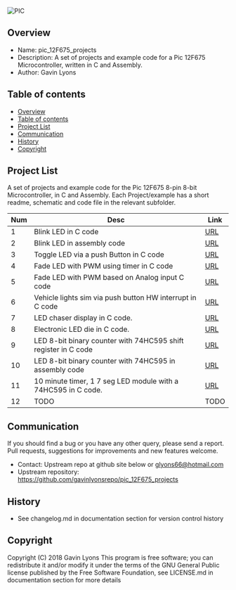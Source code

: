 

![PIC](https://github.com/gavinlyonsrepo/pic_12F675_projects/blob/master/images/pic12F675.jpg)

Overview
--------------------------------------------
* Name: pic_12F675_projects
* Description: A set of projects and example code for a Pic 12F675 Microcontroller,
written in C and Assembly.
* Author: Gavin Lyons

Table of contents
---------------------------

  * [Overview](#overview)
  * [Table of contents](#table-of-contents)
  * [Project List](#project-list)
  * [Communication](#communication)
  * [History](#history)
  * [Copyright](#copyright)


Project List
-----------------------------------------
A set of projects and example code for the Pic 12F675 8-pin 8-bit Microcontroller,
in C and Assembly.
Each Project/example has a short readme, schematic and code file
in the relevant subfolder.

| Num | Desc | Link |
| --- | --- | --- |
| 1  | Blink LED in C code  | [URL](projects/blink_led_c) |
| 2  | Blink LED in assembly code | [URL](projects/blink_led_asm)
| 3  | Toggle LED via a push Button in C code | [URL](projects/push_button_c) |
| 4  | Fade LED with PWM using timer in C code | [URL](projects/pwm_fade_timer_led_c) |
| 5  | Fade LED with PWM based on Analog input C code | [URL](projects/pwm_pot_led_c) |
| 6  | Vehicle lights sim via push button HW interrupt in C code |[URL](projects/emergency_lights_c) |
| 7  | LED chaser display in C code. | [URL](projects/knight_rider_c) |
| 8  | Electronic LED die in C code. | [URL](projects/die_c) |
| 9  | LED 8-bit binary counter with 74HC595 shift register in C code | [URL](projects/74HC595_c) |
| 10  | LED 8-bit binary counter with 74HC595 in assembly code | [URL](projects/74HC595_asm) |
| 11  | 10 minute timer, 1 7 seg LED module with a 74HC595 in C code. | [URL](projects/egg_timer_c) |
| 12 | TODO  |  TODO |


Communication
-----------
If you should find a bug or you have any other query,
please send a report.
Pull requests, suggestions for improvements
and new features welcome.
* Contact: Upstream repo at github site below or glyons66@hotmail.com
* Upstream repository: https://github.com/gavinlyonsrepo/pic_12F675_projects

History
------------------

* See changelog.md in documentation section for version control history

Copyright
---------
Copyright (C) 2018 Gavin Lyons
This program is free software; you can redistribute it and/or modify
it under the terms of the GNU General Public license published by
the Free Software Foundation, see LICENSE.md in documentation section
for more details
